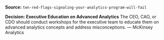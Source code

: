 **Source:** `ten-red-flags-signaling-your-analytics-program-will-fail`

**Decision: Executive Education on Advanced Analytics**
The CEO, CAO, or CDO should conduct workshops for the executive team to educate them on advanced analytics concepts and address misconceptions. — McKinsey Analytics
